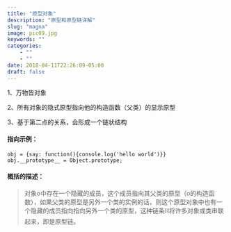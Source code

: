 ```yaml
---
title: "原型对象"
description: "原型和原型链详解"
slug: "magna"
image: pic09.jpg
keywords: ""
categories: 
    - ""
    - ""
date: 2018-04-11T22:26:09-05:00
draft: false
---
```


1、万物皆对象

2、所有对象的隐式原型指向他的构造函数（父类）的显示原型

3、基于第二点的关系，会形成一个链状结构

#### 指向示例：
```
obj = {say: function(){console.log('hello world')}}
obj.__prototype__ = Object.prototype;
```

#### 概括的描述：

> 对象o中存在一个隐藏的成员，这个成员指向其父类的原型（o的构造函数），如果父类的原型是另外一个类的实例的话，则这个原型对象中也有一个隐藏的成员指向指向另外一个类的原型，这种链条⛓️将许多对象或类串联起来，即是原型链。
